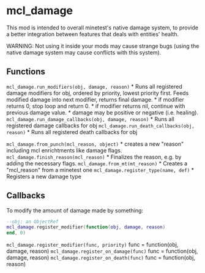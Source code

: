 # mcl_damage

This mod is intended to overall minetest's native damage system, to provide a better integration between features that deals with entities' health.

WARNING: Not using it inside your mods may cause strange bugs (using the native damage system may cause conflicts with this system).

## Functions
`mcl_damage.run_modifiers(obj, damage, reason)`
	* Runs all registered damage modifiers for obj, ordered by
          priority, lowest priority first.  Feeds modified damage into
          next modifier, returns final damage.
        * if modifier returns 0, stop loop and return 0.
        * if modifier returns nil, continue with previous damage value.
        * damage may be positive or negative (i.e. healing).
`mcl_damage.run_damage_callbacks(obj, damage, reason)`
	* Runs all registered damage callbacks for obj
`mcl_damage.run_death_callbacks(obj, reason)`
	* Runs all registered death callbacks for obj

`mcl_damage.from_punch(mcl_reason, object)`
	* creates a new "reason" including mcl enrichtments like damage flags.
`mcl_damage.finish_reason(mcl_reason)`
	* Finalizes the reason, e.g. by adding the necessary flags.
`mcl_damage.from_mt(mt_reason)`
	* Creates a "mcl_reason" from a minetest one
`mcl_damage.register_type(name, def)`
	* Registers a new damage type

## Callbacks

To modify the amount of damage made by something:

```lua
--obj: an ObjectRef
mcl_damage.register_modifier(function(obj, damage, reason)
end, 0)
```

`mcl_damage.register_modifier(func, priority)`
	func = function(obj, damage, reason)
`mcl_damage.register_on_damage(func)`
	func = function(obj, damage, reason)
`mcl_damage.register_on_death(func)`
	func = function(obj, reason)
